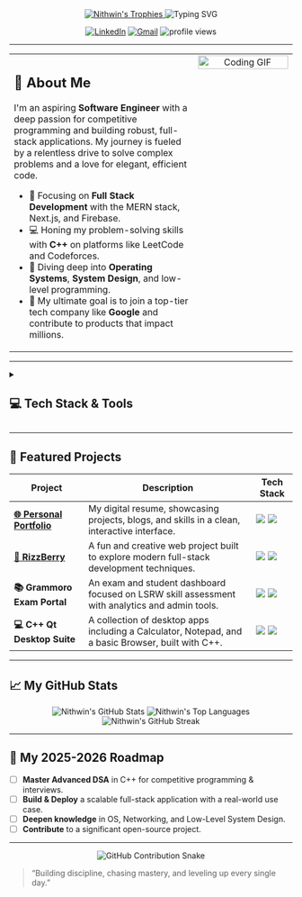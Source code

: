 <div align="center">

  <a href="https://github.com/ryo-ma/github-profile-trophy">
    <img src="https://github-profile-trophy.vercel.app/?username=Nithwin&theme=radical&no-frame=true&no-bg=true&margin-w=4" alt="Nithwin's Trophies"/>
  </a>

  <img src="https://readme-typing-svg.herokuapp.com?font=Fira+Code&weight=700&size=28&pause=1000&color=20C20E&center=true&vCenter=true&width=600&lines=Hi%2C+I'm+Nithwin+%F0%9F%91%8B;Full+Stack+Developer+%7C+C%2B%2B+Enthusiast;React+%2B+Next.js+%2B+Firebase;Building+Scalable+Solutions" alt="Typing SVG" />

  <p>
    <a href="https://linkedin.com/in/nithwin-v-m"><img src="https://img.shields.io/badge/LinkedIn-0A66C2?style=for-the-badge&logo=linkedin&logoColor=white" alt="LinkedIn"/></a>
    <a href="mailto:yvmnithwin@gmail.com"><img src="https://img.shields.io/badge/Gmail-D14836?style=for-the-badge&logo=gmail&logoColor=white" alt="Gmail"/></a>
    <img src="https://komarev.com/ghpvc/?username=vmnithwin&style=for-the-badge&color=brightgreen" alt="profile views"/>
  </p>
</div>

---

<table>
  <tr>
    <td valign="top" width="65%">
      <h2>👋 About Me</h2>
      <p>
        I'm an aspiring <strong>Software Engineer</strong> with a deep passion for competitive programming and building robust, full-stack applications. My journey is fueled by a relentless drive to solve complex problems and a love for elegant, efficient code.
      </p>
      <ul>
        <li>🚀 Focusing on <strong>Full Stack Development</strong> with the MERN stack, Next.js, and Firebase.</li>
        <li>💻 Honing my problem-solving skills with <strong>C++</strong> on platforms like LeetCode and Codeforces.</li>
        <li>🧠 Diving deep into <strong>Operating Systems</strong>, <strong>System Design</strong>, and low-level programming.</li>
        <li>🎯 My ultimate goal is to join a top-tier tech company like <strong>Google</strong> and contribute to products that impact millions.</li>
      </ul>
    </td>
    <td valign="top" width="35%">
      <div align="center">
        <img src="https://media.giphy.com/media/v1.Y2lkPTc5MGI3NjExejNnbmdqMmh4eXZyMjR5cmY3OWt1dzVscG1uMnQ1dGt1aW03M3E4MiZlcD12MV9pbnRlcm5hbF9naWZfYnlfaWQmY3Q9Zw/qgQUggAC3Pfv687qPC/giphy.gif" alt="Coding GIF" width="100%" />
      </div>
    </td>
  </tr>
</table>

---

<details>
  <summary><h2>💻 Tech Stack & Tools</h2></summary>
  <br/>
  <table>
    <tr>
      <td valign="top"><strong>Languages</strong></td>
      <td>
        <img src="https://img.shields.io/badge/C%2B%2B-00599C?style=for-the-badge&logo=cplusplus&logoColor=white" alt="C++"/>
        <img src="https://img.shields.io/badge/JavaScript-F7E01D?style=for-the-badge&logo=javascript&logoColor=black" alt="JavaScript"/>
        <img src="https://img.shields.io/badge/TypeScript-3178C6?style=for-the-badge&logo=typescript&logoColor=white" alt="TypeScript"/>
        <img src="https://img.shields.io/badge/Java-007396?style=for-the-badge&logo=openjdk&logoColor=white" alt="Java"/>
        <img src="https://img.shields.io/badge/Python-3776AB?style=for-the-badge&logo=python&logoColor=white" alt="Python"/>
      </td>
    </tr>
    <tr>
      <td valign="top"><strong>Frontend</strong></td>
      <td>
        <img src="https://img.shields.io/badge/React-61DAFB?style=for-the-badge&logo=react&logoColor=000" alt="React"/>
        <img src="https://img.shields.io/badge/Next.js-000000?style=for-the-badge&logo=nextdotjs&logoColor=white" alt="Next.js"/>
        <img src="https://img.shields.io/badge/Tailwind_CSS-38B2AC?style=for-the-badge&logo=tailwindcss&logoColor=white" alt="TailwindCSS"/>
        <img src="https://img.shields.io/badge/React_Native-20232A?style=for-the-badge&logo=react&logoColor=61DAFB" alt="React Native"/>
      </td>
    </tr>
    <tr>
      <td valign="top"><strong>Backend & DB</strong></td>
      <td>
        <img src="https://img.shields.io/badge/Node.js-3C873A?style=for-the-badge&logo=node.js&logoColor=white" alt="Node.js"/>
        <img src="https://img.shields.io/badge/Firebase-FFCA28?style=for-the-badge&logo=firebase&logoColor=000" alt="Firebase"/>
        <img src="https://img.shields.io/badge/MongoDB-47A248?style=for-the-badge&logo=mongodb&logoColor=white" alt="MongoDB"/>
        <img src="https://img.shields.io/badge/MySQL-4479A1?style=for-the-badge&logo=mysql&logoColor=white" alt="MySQL"/>
      </td>
    </tr>
    <tr>
      <td valign="top"><strong>Tools & Platforms</strong></td>
      <td>
        <img src="https://img.shields.io/badge/Git-F05032?style=for-the-badge&logo=git&logoColor=white" alt="Git"/>
        <img src="https://img.shields.io/badge/GitHub-181717?style=for-the-badge&logo=github&logoColor=white" alt="GitHub"/>
        <img src="https://img.shields.io/badge/VS_Code-007ACC?style=for-the-badge&logo=visualstudiocode&logoColor=white" alt="VS Code"/>
        <img src="https://img.shields.io/badge/Linux-FCC624?style=for-the-badge&logo=linux&logoColor=000" alt="Linux"/>
        <img src="https://img.shields.io/badge/Qt-41CD52?style=for-the-badge&logo=qt&logoColor=white" alt="Qt"/>
        <img src="https://img.shields.io/badge/Figma-F24E1E?style=for-the-badge&logo=figma&logoColor=white" alt="Figma"/>
      </td>
    </tr>
  </table>
</details>

---

## 🚀 Featured Projects
<table>
  <thead>
    <tr>
      <th>Project</th>
      <th>Description</th>
      <th>Tech Stack</th>
    </tr>
  </thead>
  <tbody>
    <tr>
      <td><a href="https://nithwin.xyz"><strong>🌐 Personal Portfolio</strong></a></td>
      <td>My digital resume, showcasing projects, blogs, and skills in a clean, interactive interface.</td>
      <td><img src="https://img.shields.io/badge/Next.js-000?style=flat&logo=nextdotjs"/> <img src="https://img.shields.io/badge/Tailwind_CSS-38B2AC?style=flat&logo=tailwindcss"/></td>
    </tr>
    <tr>
      <td><a href="https://rizzberry.vercel.app"><strong>🍇 RizzBerry</strong></a></td>
      <td>A fun and creative web project built to explore modern full-stack development techniques.</td>
      <td><img src="https://img.shields.io/badge/React-61DAFB?style=flat&logo=react&logoColor=black"/> <img src="https://img.shields.io/badge/Firebase-FFCA28?style=flat&logo=firebase"/></td>
    </tr>
    <tr>
      <td><strong>📚 Grammoro Exam Portal</strong></td>
      <td>An exam and student dashboard focused on LSRW skill assessment with analytics and admin tools.</td>
      <td><img src="https://img.shields.io/badge/Next.js-000?style=flat&logo=nextdotjs"/> <img src="https://img.shields.io/badge/Firebase-FFCA28?style=flat&logo=firebase"/></td>
    </tr>
    <tr>
      <td><strong>💻 C++ Qt Desktop Suite</strong></td>
      <td>A collection of desktop apps including a Calculator, Notepad, and a basic Browser, built with C++.</td>
      <td><img src="https://img.shields.io/badge/C%2B%2B-00599C?style=flat&logo=cplusplus"/> <img src="https://img.shields.io/badge/Qt-41CD52?style=flat&logo=qt"/></td>
    </tr>
  </tbody>
</table>

---

## 📈 My GitHub Stats

<p align="center">
  <img src="https://github-readme-stats.vercel.app/api?username=vmnithwin&show_icons=true&theme=github_dark&hide_border=true&include_all_commits=true&count_private=true" alt="Nithwin's GitHub Stats" />
  <img src="https://github-readme-stats.vercel.app/api/top-langs/?username=vmnithwin&layout=compact&theme=github_dark&hide_border=true&include_all_commits=true&count_private=true&langs_count=8" alt="Nithwin's Top Languages" />
  <img src="https://github-readme-streak-stats.herokuapp.com?user=vmnithwin&theme=github-dark-blue&hide_border=true" alt="Nithwin's GitHub Streak" />
</p>

---

## 🧭 My 2025-2026 Roadmap

-   [ ] **Master Advanced DSA** in C++ for competitive programming & interviews.
-   [ ] **Build & Deploy** a scalable full-stack application with a real-world use case.
-   [ ] **Deepen knowledge** in OS, Networking, and Low-Level System Design.
-   [ ] **Contribute** to a significant open-source project.

---

<div align="center">
  <img src="https://github.com/vmnithwin/vmnithwin/blob/output/github-contribution-grid-snake.svg" alt="GitHub Contribution Snake" />
</div>

> “Building discipline, chasing mastery, and leveling up every single day.”

